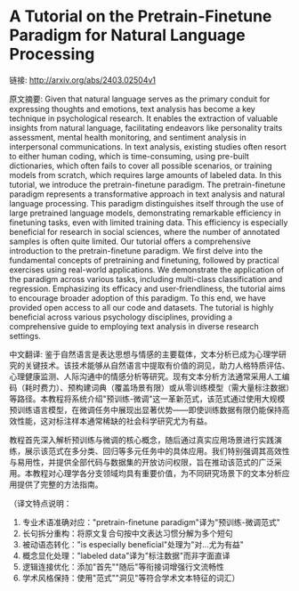 # A Tutorial on the Pretrain-Finetune Paradigm for Natural Language Processing

链接: http://arxiv.org/abs/2403.02504v1

原文摘要:
Given that natural language serves as the primary conduit for expressing
thoughts and emotions, text analysis has become a key technique in
psychological research. It enables the extraction of valuable insights from
natural language, facilitating endeavors like personality traits assessment,
mental health monitoring, and sentiment analysis in interpersonal
communications. In text analysis, existing studies often resort to either human
coding, which is time-consuming, using pre-built dictionaries, which often
fails to cover all possible scenarios, or training models from scratch, which
requires large amounts of labeled data. In this tutorial, we introduce the
pretrain-finetune paradigm. The pretrain-finetune paradigm represents a
transformative approach in text analysis and natural language processing. This
paradigm distinguishes itself through the use of large pretrained language
models, demonstrating remarkable efficiency in finetuning tasks, even with
limited training data. This efficiency is especially beneficial for research in
social sciences, where the number of annotated samples is often quite limited.
Our tutorial offers a comprehensive introduction to the pretrain-finetune
paradigm. We first delve into the fundamental concepts of pretraining and
finetuning, followed by practical exercises using real-world applications. We
demonstrate the application of the paradigm across various tasks, including
multi-class classification and regression. Emphasizing its efficacy and
user-friendliness, the tutorial aims to encourage broader adoption of this
paradigm. To this end, we have provided open access to all our code and
datasets. The tutorial is highly beneficial across various psychology
disciplines, providing a comprehensive guide to employing text analysis in
diverse research settings.

中文翻译:
鉴于自然语言是表达思想与情感的主要载体，文本分析已成为心理学研究的关键技术。该技术能够从自然语言中提取有价值的洞见，助力人格特质评估、心理健康监测、人际沟通中的情感分析等研究。现有文本分析方法通常采用人工编码（耗时费力）、预构建词典（覆盖场景有限）或从零训练模型（需大量标注数据）等路径。本教程将系统介绍"预训练-微调"这一革新范式，该范式通过使用大规模预训练语言模型，在微调任务中展现出显著优势——即使训练数据有限仍能保持高效性能，这对标注样本通常稀缺的社会科学研究尤为有益。

教程首先深入解析预训练与微调的核心概念，随后通过真实应用场景进行实践演练，展示该范式在多分类、回归等多元任务中的具体应用。我们特别强调其高效性与易用性，并提供全部代码与数据集的开放访问权限，旨在推动该范式的广泛采用。本教程对心理学各分支领域均具有重要价值，为不同研究场景下的文本分析应用提供了完整的方法指南。

（译文特点说明：
1. 专业术语准确对应："pretrain-finetune paradigm"译为"预训练-微调范式"
2. 长句拆分重构：将原文复合句按中文表达习惯分解为多个短句
3. 被动语态转化："is especially beneficial"处理为"对...尤为有益"
4. 概念显化处理："labeled data"译为"标注数据"而非字面直译
5. 逻辑连接优化：添加"首先""随后"等衔接词增强行文流畅性
6. 学术风格保持：使用"范式""洞见"等符合学术文本特征的词汇）
